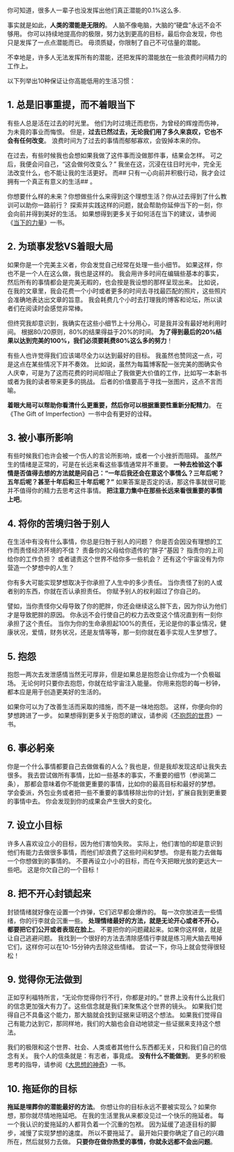 你可知道，很多人一辈子也没发挥出他们真正潜能的0.1%这么多.

事实就是如此，**人类的潜能是无限的**。
人脑不像电脑，大脑的“硬盘”永远不会不够用。
你可以持续地提高你的极限，努力达到更高的目标，最后你会发现，你也只是发挥了一点点潜能而已。
毋须质疑，你限制了自己不可估量的潜能。

不幸地是，许多人无法发挥所有的潜能，还把发挥的潜能放在一些浪费时间精力的工作上。

以下列举出10种保证让你高能低用的生活习惯：

## 1. 总是旧事重提，而不着眼当下

有些人总是活在过去的时光里。
他们为时过境迁而悲伤，为曾经的辉煌而伤神，为未竟的事业而悔恨。
但是，**过去已然过去，无论我们用了多久来哀叹，它也不会有任何改变**。
浪费时间为了过去的事情而郁郁寡欢，会毁掉本来的你。

在过去，有些时候我也会想如果我做了这件事而没做那件事，结果会怎样。
可之后，我便会问自己，“这会做何改变么？”
我坐在这，沉浸在往日时光中，完全无法改变什么，也不能让我的生活更好。
而## 只有一心向前并积极行动，我才会过拥有一个真正有意义的生活## 。

你想要什么样的未来？你想做些什么来得到这个理想生活？你从过去得到了什么教训可以助你一路前行？
探索并实践这样的问题，就会帮助你延伸当下的一刻，你会向前并得到美好的生活。
如果想得到更多关于如何活在当下的建议，请参阅《[当下的力量][1]》一书。

## 2. 为琐事发愁VS着眼大局

如果你是一个完美主义者，你会发觉自己经常在处理一些小细节。
如果这样，你也不是一个人在这么做，我也是这样的。
我会用许多时间在编辑些基本的事实，然后所有的事情都会是完美无暇的，也会按是我设想的那样呈现出来。
比如说，在我的文章里，我会花费一个小时或者更多的时间去寻找最匹配的照片，这些照片会准确地表达出文章的旨意。
我会耗费几个小时去打理我的博客和论坛，所以读者们在阅读时会感觉非常棒。

但终究我却意识到，我确实在这些小细节上十分用心，可是我并没有最好地利用时间。
根据80/20原则，80%的结果得益于20%的时间。
**为了得到最后的20%结果以达到完美的100%，我们必须要耗费80%这么多的努力**！

有些人也许觉得我们应该竭尽全力以达到最好的目标。
我虽然也赞同这一点，可是这点在某些情况下并不奏效。
比如说，虽然为每篇博客配一张完美的图确实令人庆幸，可是为了这而花费的时间却阻止了我做更大价值的工作，比如写一本新书或者为我的读者带来更多的挑战。
后者的价值要高于寻找一张图片，这点不言而喻。

**着眼大局可以帮助你看清什么更重要，然后你可以根据重要性重新分配精力**。
在《The Gift of Imperfection》一书中会有更好的诠释。

## 3. 被小事所影响

有些时候我们也许会被一个伤人的言论所影响，或者一个小挫折而阻碍。
虽然产生的情绪是正常的，可是在长远来看这些事情通常并不重要。
**一种去检验这个事情是否值得去想的方法就是问自己：“一年后我还会在意这个事情么？三年后呢？五年后呢？甚至十年后和三十年后呢？”**
如果答案是否定的话，那这件事就很可能并不值得你的精力去思考这件事情。
**把注意力集中在那些长远来看很重要的事情上吧**。

## 4. 将你的苦境归咎于别人

在生活中有没有什么事情，你总是归咎于别人的问题？
你是否会因没有理想的工作而责怪经济环境的不佳？
责备你的父母给你遗传的“胖子”基因？
指责你的上司给你的工作负担？
或者谴责这个世界不给你多一些机会？
还有这个宇宙没有为你营造一个梦想中的人生？

你有多大可能实现梦想取决于你承担了人生中的多少责任。
当你责怪了别的人或者别的东西，你就在否认承担责任。
你赋予别人的权利超过了你自己的。

譬如，当你责怪你父母导致了你的肥胖，你还会继续这么胖下去，因为你认为他们才是导致肥胖的原因。
你永远不会行使自己的权力去改变这个情况直到有一刻你承担了这个责任。
当你为你的生命承担起100%的责任，无论是你的事业情况，健康状况，爱情，财务状况，还是友情等等，那一刻你就在着手实现人生梦想了。

## 5. 抱怨

抱怨一两次去发泄感情当然无可厚非，但是如果总是抱怨会让你成为一个负极磁场。
无论何时只要你去抱怨，你就在给宇宙注入能量。
你用来抱怨的每一秒钟，都本应是用于创造更美好的生活的。

如果你可以为了改善生活而采取的措施，而不是一味地抱怨。
这样，你便向你的梦想跨进了一步。
如果想得到更多关于抱怨的建议，请参阅《[不抱怨的世界][2]》一书。

## 6. 事必躬亲

你是一个什么事情都要自己去做做看的人么？我也是，但是我却发现这却让我失去很多。
我去尝试做所有事情，比如一些基本的事实，不重要的细节（参阅第二条），
那都会意味着你不能做更重要的事情，比如你的最高目标和最好的梦想。
学会委派，外包业务或者把一些不重要的事情移除出你的计划，扩展自我到更重要的事情中去。
你会发现到你的成果会产生很大的变化。

## 7. 设立小目标

许多人喜欢设立小的目标，因为他们害怕失败。
实际上，他们害怕的却是意识到他们有能力去做很多事情，而他们却浪费了这些时间和梦想。
你是有能力去做每一个你想做到的事情的。
不要再设立小小的目标，而在今天把眼光放的更远大一些吧。
这是你欠自己的一个目标！

## 8. 把不开心封锁起来

封锁情绪就好像在设置一个炸弹，它们迟早都会爆炸的。
每一次你放进去一些情绪，你的行李就会沉重一些。
**处理情绪最好的方法，就是无论开心或者不开心，都要把它们公开或者表现在脸上**。
不要把你的问题藏起来。如果你这样做，就是让自己逃避问题。
我找到一个很好的方法去清除感情行李就是练习用大脑去甩掉它们，这样你可以在10-15分钟内去除这些情绪。
尝试一下，你马上就会觉得很轻松！

## 9. 觉得你无法做到

正如亨利福特所言，“无论你觉得你行不行，你都是对的。”
世界上没有什么比我们的信念更加强大有力了。这些信念就是我们来聚焦这个世界的镜头。
如果我们觉得自己不具备这个能力，那大脑就会找到证据来证明这个想法。
如果我们觉得自己有能力达到它，那同样地，我们的大脑也会自动地锁定一些证据来支持这个想法。

我们的极限和这个世界、社会、人类或者其他什么东西都无关，只和我们自己的信念有关。
我个人的信条就是：有志者，事竟成。
**没有什么不能做到**。
更多的积极思考的指导，请参阅《[大思想的神奇][3]》一书。

## 10. 拖延你的目标

**拖延是埋葬你的潜能最好的方法**。
你想让你的目标永远不要被实现么？如果你想，那你就尽情地拖延吧。
在我的生活里我从来都没见过一个快乐的拖延者。
每一个我认识的爱拖延的人都背负着一个沉重的包袱。
因为延缓了追逐目标的脚步，减慢了实现梦想的速度。
所以不要拖延了。
最开始只要你确定了自己的兴趣所在，然后就努力去做。
**只要你在做你热爱的事情，你就永远都不会出问题**。

[1]: <当下的力量>
[2]: <不抱怨的世界>
[3]: <大思想的神奇>
